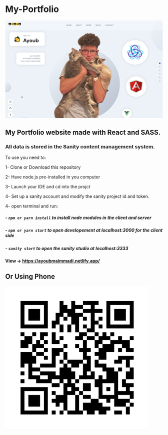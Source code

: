 # My-Portfolio

![](client/src/assets/portfolio.PNG)

## My Portfolio website made with React and SASS.

### All data is stored in the Sanity content management system.

To use you need to:

1- Clone or Download this repository

2- Have node.js pre-installed in you computer

3- Launch your IDE and cd into the projct

4- Set up a sanity account and modify the sanity project id and token.

4- open terminal and run:

##### - `npm or yarn install` to install node modules in the client and server

##### - `npm or yarn start` to open developement at localhost:3000 for the client side

##### - `sanity start` to open the sanity studio at localhost:3333

#### View -> https://ayoubmaimmadi.netlify.app/

## Or Using Phone

![](client/src/assets/qrcode.PNG)
